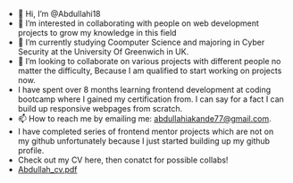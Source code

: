 - 👋 Hi, I’m @Abdullahi18
- 👀 I’m interested in collaborating with people on web development projects to grow my knowledge in this field
- 🌱 I’m currently studying Coomputer Science and majoring in Cyber Security at the University Of Greenwich in UK.
- 💞️ I’m looking to collaborate on various projects with different people no matter the difficulty, Because I am qualified to start working on projects now.
- I have spent over 8 months learning frontend development at coding bootcamp where I gained my certification from. I can say for a fact I can build up responsive webpages from scratch.
- 📫 How to reach me by emailing me: abdullahiakande77@gmail.com. 
- I have completed series of frontend mentor projects which are not on my github unfortunately because I just started building up my github profile.
- Check out my CV here, then conatct for possible collabs!
- [Abdullah_cv.pdf](https://github.com/user-attachments/files/16765563/Abdullah_cv.pdf)





   
<!---
Abdullahi18/Abdullahi18 is a ✨ special ✨ repository because its `README.md` (this file) appears on your GitHub profile.
You can click the Preview link to take a look at your changes.
--->
